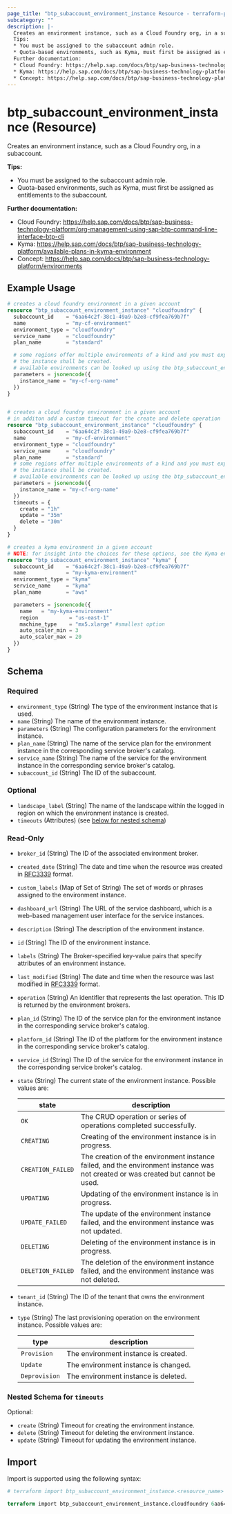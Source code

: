 ```yaml
---
page_title: "btp_subaccount_environment_instance Resource - terraform-provider-btp"
subcategory: ""
description: |-
  Creates an environment instance, such as a Cloud Foundry org, in a subaccount.
  Tips:
  * You must be assigned to the subaccount admin role.
  * Quota-based environments, such as Kyma, must first be assigned as entitlements to the subaccount.
  Further documentation:
  * Cloud Foundry: https://help.sap.com/docs/btp/sap-business-technology-platform/org-management-using-sap-btp-command-line-interface-btp-cli
  * Kyma: https://help.sap.com/docs/btp/sap-business-technology-platform/available-plans-in-kyma-environment
  * Concept: https://help.sap.com/docs/btp/sap-business-technology-platform/environments
---
```


# btp_subaccount_environment_instance (Resource)

Creates an environment instance, such as a Cloud Foundry org, in a subaccount.

__Tips:__
* You must be assigned to the subaccount admin role.
* Quota-based environments, such as Kyma, must first be assigned as entitlements to the subaccount.

__Further documentation:__
* Cloud Foundry: <https://help.sap.com/docs/btp/sap-business-technology-platform/org-management-using-sap-btp-command-line-interface-btp-cli>
* Kyma: <https://help.sap.com/docs/btp/sap-business-technology-platform/available-plans-in-kyma-environment>
* Concept: <https://help.sap.com/docs/btp/sap-business-technology-platform/environments>

## Example Usage

```terraform
# creates a cloud foundry environment in a given account
resource "btp_subaccount_environment_instance" "cloudfoundry" {
  subaccount_id    = "6aa64c2f-38c1-49a9-b2e8-cf9fea769b7f"
  name             = "my-cf-environment"
  environment_type = "cloudfoundry"
  service_name     = "cloudfoundry"
  plan_name        = "standard"

  # some regions offer multiple environments of a kind and you must explicitly select the target environment in which
  # the instance shall be created. 
  # available environments can be looked up using the btp_subaccount_environments datasource
  parameters = jsonencode({
    instance_name = "my-cf-org-name"
  })
}


# creates a cloud foundry environment in a given account
# in additon add a custom timeout for the create and delete operation
resource "btp_subaccount_environment_instance" "cloudfoundry" {
  subaccount_id    = "6aa64c2f-38c1-49a9-b2e8-cf9fea769b7f"
  name             = "my-cf-environment"
  environment_type = "cloudfoundry"
  service_name     = "cloudfoundry"
  plan_name        = "standard"
  # some regions offer multiple environments of a kind and you must explicitly select the target environment in which
  # the instance shall be created. 
  # available environments can be looked up using the btp_subaccount_environments datasource
  parameters = jsonencode({
    instance_name = "my-cf-org-name"
  })
  timeouts = {
    create = "1h"
    update = "35m"
    delete = "30m"
  }
}

# creates a kyma environment in a given account
# NOTE: for insight into the choices for these options, see the Kyma environment creation UI in the BTP Cockpit
resource "btp_subaccount_environment_instance" "kyma" {
  subaccount_id    = "6aa64c2f-38c1-49a9-b2e8-cf9fea769b7f"
  name             = "my-kyma-environment"
  environment_type = "kyma"
  service_name     = "kyma"
  plan_name        = "aws"

  parameters = jsonencode({
    name   = "my-kyma-environment"
    region          = "us-east-1"
    machine_type    = "mx5.xlarge" #smallest option
    auto_scaler_min = 3
    auto_scaler_max = 20
  })
}
```

<!-- schema generated by tfplugindocs -->
## Schema

### Required

- `environment_type` (String) The type of the environment instance that is used.
- `name` (String) The name of the environment instance.
- `parameters` (String) The configuration parameters for the environment instance.
- `plan_name` (String) The name of the service plan for the environment instance in the corresponding service broker's catalog.
- `service_name` (String) The name of the service for the environment instance in the corresponding service broker's catalog.
- `subaccount_id` (String) The ID of the subaccount.

### Optional

- `landscape_label` (String) The name of the landscape within the logged in region on which the environment instance is created.
- `timeouts` (Attributes) (see [below for nested schema](#nestedatt--timeouts))

### Read-Only

- `broker_id` (String) The ID of the associated environment broker.
- `created_date` (String) The date and time when the resource was created in [RFC3339](https://www.ietf.org/rfc/rfc3339.txt) format.
- `custom_labels` (Map of Set of String) The set of words or phrases assigned to the environment instance.
- `dashboard_url` (String) The URL of the service dashboard, which is a web-based management user interface for the service instances.
- `description` (String) The description of the environment instance.
- `id` (String) The ID of the environment instance.
- `labels` (String) The Broker-specified key-value pairs that specify attributes of an environment instance.
- `last_modified` (String) The date and time when the resource was last modified in [RFC3339](https://www.ietf.org/rfc/rfc3339.txt) format.
- `operation` (String) An identifier that represents the last operation. This ID is returned by the environment brokers.
- `plan_id` (String) The ID of the service plan for the environment instance in the corresponding service broker's catalog.
- `platform_id` (String) The ID of the platform for the environment instance in the corresponding service broker's catalog.
- `service_id` (String) The ID of the service for the environment instance in the corresponding service broker's catalog.
- `state` (String) The current state of the environment instance. Possible values are: 

  | state | description | 
  | --- | --- | 
  | `OK` | The CRUD operation or series of operations completed successfully. | 
  | `CREATING` | Creating of the environment instance is in progress. | 
  | `CREATION_FAILED` | The creation of the environment instance failed, and the environment instance was not created or was created but cannot be used. | 
  | `UPDATING` | Updating of the environment instance is in progress. | 
  | `UPDATE_FAILED` | The update of the environment instance failed, and  the environment instance was not updated. | 
  | `DELETING` | Deleting of the environment instance is in progress. | 
  | `DELETION_FAILED` | The deletion of the environment instance failed, and the environment instance was not deleted. |
- `tenant_id` (String) The ID of the tenant that owns the environment instance.
- `type` (String) The last provisioning operation on the environment instance. Possible values are: 

  | type | description | 
  | --- | --- | 
  | `Provision` | The environment instance is created. | 
  | `Update` | The environment instance is changed. | 
  | `Deprovision` | The environment instance is deleted. |

<a id="nestedatt--timeouts"></a>
### Nested Schema for `timeouts`

Optional:

- `create` (String) Timeout for creating the environment instance.
- `delete` (String) Timeout for deleting the environment instance.
- `update` (String) Timeout for updating the environment instance.

## Import

Import is supported using the following syntax:

```terraform
# terraform import btp_subaccount_environment_instance.<resource_name> <subaccount_id>,<environment_instance_id>

terraform import btp_subaccount_environment_instance.cloudfoundry 6aa64c2f-38c1-49a9-b2e8-cf9fea769b7f,FD9BB73F-F663-4284-A50B-D72EC24FC4E1
```
